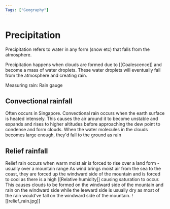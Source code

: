 ```yaml
---
Tags: ["Geography"]
---
```

# Precipitation
Precipitation refers to water in any form (snow etc) that falls from the atmosphere.

Precipitation happens when clouds are formed due to [[Coalescence]] and become a mass of water droplets.
These water droplets will eventually fall from the atmosphere and creating rain. 

Measuring rain: Rain gauge
## Convectional rainfall
Often occurs in Singapore. Convectional rain occurs when the earth surface is heated intensely.
This causes the air around it to become unstable and expands and rises to higher altitudes before approaching the dew point to condense and form clouds.
When the water molecules in the clouds becomes large enough, they'd fall to the ground as rain
## Relief rainfall
Relief rain occurs when warm moist air is forced to rise over a land form - usually over a mountain range
As wind brings moist air from the sea to the coast, they are forced up the windward side of the mountain and is forced to cool as there is a high [[Relative humidity]] causing saturation to occur.
This causes clouds to be formed on the windward side of the mountain and rain on the windward side while the leeward side is usually dry as most of the rain would've fall on the windward side of the mountain.
![[relief_rain.jpg]]